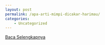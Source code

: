 ```yaml
---
layout: post
permalink: /apa-arti-mimpi-dicakar-harimau/
categories:
    - Uncategorized
---
```


[Baca Selengkapnya](/06)